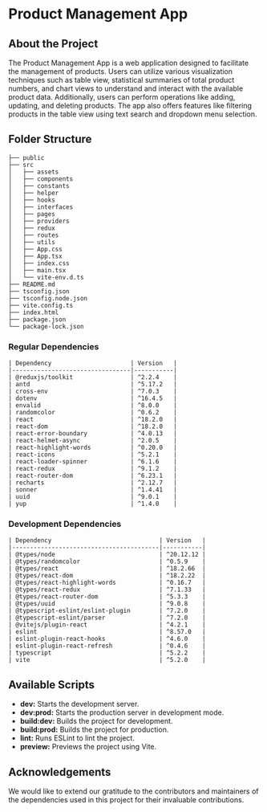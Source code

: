 # Product Management App

## About the Project

The Product Management App is a web application designed to facilitate the management of products. Users can utilize various visualization techniques such as table view, statistical summaries of total product numbers, and chart views to understand and interact with the available product data. Additionally, users can perform operations like adding, updating, and deleting products. The app also offers features like filtering products in the table view using text search and dropdown menu selection.

## Folder Structure

```
├── public
├── src
│   ├── assets
│   ├── components
│   ├── constants
│   ├── helper
│   ├── hooks
│   ├── interfaces
│   ├── pages
│   ├── providers
│   ├── redux
│   ├── routes
│   ├── utils
│   ├── App.css
│   ├── App.tsx
│   ├── index.css
│   ├── main.tsx
│   └── vite-env.d.ts
├── README.md
├── tsconfig.json
├── tsconfig.node.json
├── vite.config.ts
├── index.html
├── package.json
└── package-lock.json
```

### Regular Dependencies

```
| Dependency                      | Version   |
|---------------------------------|-----------|
| @reduxjs/toolkit                | ^2.2.4    |
| antd                            | ^5.17.2   |
| cross-env                       | ^7.0.3    |
| dotenv                          | ^16.4.5   |
| envalid                         | ^8.0.0    |
| randomcolor                     | ^0.6.2    |
| react                           | ^18.2.0   |
| react-dom                       | ^18.2.0   |
| react-error-boundary            | ^4.0.13   |
| react-helmet-async              | ^2.0.5    |
| react-highlight-words           | ^0.20.0   |
| react-icons                     | ^5.2.1    |
| react-loader-spinner            | ^6.1.6    |
| react-redux                     | ^9.1.2    |
| react-router-dom                | ^6.23.1   |
| recharts                        | ^2.12.7   |
| sonner                          | ^1.4.41   |
| uuid                            | ^9.0.1    |
| yup                             | ^1.4.0    |
```

### Development Dependencies

```
| Dependency                              | Version   |
|-----------------------------------------|-----------|
| @types/node                             | ^20.12.12 |
| @types/randomcolor                      | ^0.5.9    |
| @types/react                            | ^18.2.66  |
| @types/react-dom                        | ^18.2.22  |
| @types/react-highlight-words            | ^0.16.7   |
| @types/react-redux                      | ^7.1.33   |
| @types/react-router-dom                 | ^5.3.3    |
| @types/uuid                             | ^9.0.8    |
| @typescript-eslint/eslint-plugin        | ^7.2.0    |
| @typescript-eslint/parser               | ^7.2.0    |
| @vitejs/plugin-react                    | ^4.2.1    |
| eslint                                  | ^8.57.0   |
| eslint-plugin-react-hooks               | ^4.6.0    |
| eslint-plugin-react-refresh             | ^0.4.6    |
| typescript                              | ^5.2.2    |
| vite                                    | ^5.2.0    |
```

## Available Scripts

- **dev:** Starts the development server.
- **dev:prod:** Starts the production server in development mode.
- **build:dev:** Builds the project for development.
- **build:prod:** Builds the project for production.
- **lint:** Runs ESLint to lint the project.
- **preview:** Previews the project using Vite.

## Acknowledgements

We would like to extend our gratitude to the contributors and maintainers of the dependencies used in this project for their invaluable contributions.
